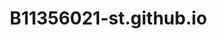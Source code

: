 # B11356021-st.github.io
<!DOCTYPE html>
<html lang="zh-Hant">
<head>
    <meta charset="UTF-8">
    <meta name="viewport" content="width=device-width, initial-scale=1.0">
    <title>SEVENTEEN 韓國團體介紹</title>
    <style>
        * {
            margin: 0;
            padding: 0;
            box-sizing: border-box;
        }

        body {
            font-family: 'Arial', sans-serif;
            background: linear-gradient(135deg, #ffc1e3, #87ceeb, #ffb3d9, #b3e0ff);
            background-size: 400% 400%;
            animation: gradientShift 8s ease infinite;
            min-height: 100vh;
            padding: 20px;
        }

        @keyframes gradientShift {
            0% { background-position: 0% 50%; }
            50% { background-position: 100% 50%; }
            100% { background-position: 0% 50%; }
        }

        .container {
            max-width: 1000px;
            margin: 0 auto;
            background: rgba(255, 255, 255, 0.95);
            backdrop-filter: blur(10px);
            border-radius: 20px;
            box-shadow: 0 15px 35px rgba(0, 0, 0, 0.2);
            border: 2px solid rgba(255, 182, 193, 0.4);
            overflow: hidden;
        }

        /* 導航欄樣式 */
        .navbar {
            background: linear-gradient(45deg, #ffb6c1, #87ceeb);
            padding: 1rem 0;
            text-align: center;
        }

        .nav-buttons {
            display: flex;
            justify-content: center;
            gap: 1rem;
        }

        .nav-btn {
            background: rgba(255, 255, 255, 0.9);
            border: none;
            padding: 0.8rem 2rem;
            border-radius: 25px;
            color: #6495ed;
            font-weight: bold;
            cursor: pointer;
            transition: all 0.3s ease;
            font-size: 1rem;
        }

        .nav-btn:hover {
            background: white;
            transform: translateY(-2px);
            box-shadow: 0 5px 15px rgba(0, 0, 0, 0.2);
        }

        .nav-btn.active {
            background: #6495ed;
            color: white;
        }

        /* 頁面內容樣式 */
        .page {
            display: none;
            padding: 2.5rem;
            min-height: 500px;
        }

        .page.active {
            display: block;
        }

        .page-header {
            text-align: center;
            margin-bottom: 2rem;
        }

        .page-title {
            background: linear-gradient(45deg, #ffb6c1, #87ceeb);
            -webkit-background-clip: text;
            -webkit-text-fill-color: transparent;
            background-clip: text;
            font-size: 2.5rem;
            font-weight: bold;
            margin-bottom: 1rem;
        }

        .page-subtitle {
            color: #6495ed;
            font-size: 1.2rem;
            margin-bottom: 1.5rem;
        }

        /* 第一頁 - 團體介紹 */
        .intro-content {
            display: flex;
            align-items: center;
            gap: 2rem;
            margin-bottom: 2rem;
        }

        .profile-image {
            width: 150px;
            height: 150px;
            border-radius: 50%;
            border: 4px solid #ffb6c1;
            background: linear-gradient(45deg, #ffb6c1, #87ceeb);
            display: flex;
            align-items: center;
            justify-content: center;
            font-size: 3rem;
            color: white;
            font-weight: bold;
            flex-shrink: 0;
        }

        .intro-text {
            flex: 1;
            line-height: 1.8;
            color: #444;
            font-size: 1.1rem;
        }

        .stats-grid {
            display: grid;
            grid-template-columns: repeat(auto-fit, minmax(200px, 1fr));
            gap: 1.5rem;
            margin-top: 2rem;
        }

        .stat-item {
            background: linear-gradient(45deg, #ffe4e1, #e6f3ff);
            padding: 1.5rem;
            border-radius: 15px;
            text-align: center;
            border: 1px solid rgba(255, 182, 193, 0.3);
            transition: transform 0.3s ease;
        }

        .stat-item:hover {
            transform: translateY(-5px);
        }

        .stat-number {
            font-size: 2rem;
            font-weight: bold;
            color: #ffb6c1;
            margin-bottom: 0.5rem;
        }

        .stat-label {
            color: #6495ed;
            font-weight: bold;
        }

        /* 第二頁 - 成員介紹 */
        .members-grid {
            display: grid;
            grid-template-columns: repeat(auto-fit, minmax(280px, 1fr));
            gap: 1.5rem;
        }

        .team-section {
            background: linear-gradient(45deg, #ffe4e1, #e6f3ff);
            border-radius: 15px;
            padding: 1.5rem;
            border: 1px solid rgba(255, 182, 193, 0.3);
        }

        .team-title {
            color: #ffb6c1;
            font-size: 1.3rem;
            font-weight: bold;
            margin-bottom: 1rem;
            text-align: center;
        }

        .member-list {
            display: flex;
            flex-direction: column;
            gap: 0.8rem;
        }

        .member-item {
            background: white;
            padding: 1rem;
            border-radius: 10px;
            color: #6495ed;
            font-weight: 500;
            text-align: center;
            transition: all 0.3s ease;
        }

        .member-item:hover {
            transform: scale(1.02);
            box-shadow: 0 5px 15px rgba(255, 182, 193, 0.3);
        }

        /* 第三頁 - 作品與連結 */
        .content-grid {
            display: grid;
            grid-template-columns: 1fr 1fr;
            gap: 2rem;
        }

        .content-section {
            background: linear-gradient(45deg, #ffe4e1, #e6f3ff);
            border-radius: 15px;
            padding: 2rem;
            border: 1px solid rgba(255, 182, 193, 0.3);
        }

        .section-title {
            color: #ffb6c1;
            font-size: 1.4rem;
            font-weight: bold;
            margin-bottom: 1.5rem;
            text-align: center;
        }

        .song-list {
            display: flex;
            flex-direction: column;
            gap: 1rem;
        }

        .song-item {
            background: white;
            padding: 1rem 1.5rem;
            border-radius: 10px;
            color: #6495ed;
            font-weight: 500;
            text-align: center;
            transition: all 0.3s ease;
            position: relative;
            overflow: hidden;
        }

        .song-item:hover {
            transform: translateX(5px);
            box-shadow: 0 5px 15px rgba(255, 182, 193, 0.3);
        }

        .song-item::before {
            content: '♪';
            position: absolute;
            left: 1rem;
            color: #ffb6c1;
            font-size: 1.2rem;
        }

        .contact-buttons {
            display: flex;
            flex-direction: column;
            gap: 1rem;
        }

        .contact-btn {
            background: linear-gradient(45deg, #ffb6c1, #87ceeb);
            border: none;
            padding: 1rem 2rem;
            border-radius: 25px;
            color: white;
            font-weight: bold;
            font-size: 1.1rem;
            cursor: pointer;
            transition: all 0.3s ease;
        }

        .contact-btn:hover {
            transform: scale(1.05);
            box-shadow: 0 8px 20px rgba(255, 182, 193, 0.5);
        }

        .contact-btn:nth-child(2) {
            background: linear-gradient(45deg, #87ceeb, #b0e0e6);
        }

        .contact-btn:nth-child(3) {
            background: linear-gradient(45deg, #ffb6c1, #ffc0cb);
        }

        /* 響應式設計 */
        @media (max-width: 768px) {
            body {
                padding: 10px;
            }

            .page {
                padding: 1.5rem;
            }

            .nav-buttons {
                flex-direction: column;
                gap: 0.5rem;
            }

            .nav-btn {
                padding: 0.6rem 1.5rem;
                font-size: 0.9rem;
            }

            .page-title {
                font-size: 2rem;
            }

            .intro-content {
                flex-direction: column;
                text-align: center;
            }

            .profile-image {
                width: 120px;
                height: 120px;
                font-size: 2.5rem;
            }

            .stats-grid {
                grid-template-columns: 1fr;
            }

            .members-grid {
                grid-template-columns: 1fr;
            }

            .content-grid {
                grid-template-columns: 1fr;
                gap: 1.5rem;
            }
        }

        @media (max-width: 480px) {
            .page {
                padding: 1rem;
            }

            .page-title {
                font-size: 1.8rem;
            }

            .profile-image {
                width: 100px;
                height: 100px;
                font-size: 2rem;
            }

            .intro-text {
                font-size: 1rem;
            }
            
        }
    </style>
</head>
<body>
    <div class="container">
        <!-- 導航欄 -->
        <nav class="navbar">
            <div class="nav-buttons">
                <button class="nav-btn active" onclick="showPage('intro')">團體介紹</button>
                <button class="nav-btn" onclick="showPage('members')">成員介紹</button>
                <button class="nav-btn" onclick="showPage('works')">作品與連結</button>
            </div>
        </nav>

        <!-- 第一頁：團體介紹 -->
        <div id="intro" class="page active">
            <div class="page-header">
                <h1 class="page-title">SEVENTEEN</h1>
                <p class="page-subtitle">세븐틴 - 自給自足偶像團體</p>
            </div>
            
            <div class="intro-content">
                <div class="profile-image">SVT</div>
                <div class="intro-text">
                    SEVENTEEN 是韓國 PLEDIS Entertainment 於 2015 年推出的 13 人男子偶像團體，由 Hip-hop Team、Vocal Team、Performance Team 三個小分隊組成。團體以自創曲、自編舞、自製作著稱，被稱為「自給自足偶像」，在全球擁有廣大粉絲群體。他們的音樂風格多元，從清新的校園風到成熟的都市風都能駕馭，展現了極強的音樂適應性和創作能力。
                </div>
            </div>

            <div class="stats-grid">
                <div class="stat-item">
                    <div class="stat-number">13</div>
                    <div class="stat-label">團體成員</div>
                </div>
                <div class="stat-item">
                    <div class="stat-number">3</div>
                    <div class="stat-label">小分隊</div>
                </div>
                <div class="stat-item">
                    <div class="stat-number">2015</div>
                    <div class="stat-label">出道年份</div>
                </div>
                <div class="stat-item">
                    <div class="stat-number">CARAT</div>
                    <div class="stat-label">官方粉絲名</div>
                </div>
            </div>
        </div>

        <!-- 第二頁：成員介紹 -->
        <div id="members" class="page">
            <div class="page-header">
                <h1 class="page-title">成員介紹</h1>
                <p class="page-subtitle">三個小分隊的才華洋溢成員們</p>
            </div>

            <div class="members-grid">
                <div class="team-section">
                    <h3 class="team-title">🎤 Vocal Team</h3>
                    <div class="member-list">
                        <div class="member-item">JEONGHAN (윤정한)</div>
                        <div class="member-item">JOSHUA (조슈아)</div>
                        <div class="member-item">WOOZI (우지)</div>
                        <div class="member-item">DK (도겸)</div>
                        <div class="member-item">SEUNGKWAN (승관)</div>
                    </div>
                </div>

                <div class="team-section">
                    <h3 class="team-title">🎵 Hip-hop Team</h3>
                    <div class="member-list">
                        <div class="member-item">S.COUPS (에스쿱스)</div>
                        <div class="member-item">WONWOO (원우)</div>
                        <div class="member-item">MINGYU (민규)</div>
                        <div class="member-item">VERNON (버논)</div>
                    </div>
                </div>

                <div class="team-section">
                    <h3 class="team-title">💃 Performance Team</h3>
                    <div class="member-list">
                        <div class="member-item">JUN (준)</div>
                        <div class="member-item">HOSHI (호시)</div>
                        <div class="member-item">THE8 (디에잇)</div>
                        <div class="member-item">DINO (디노)</div>
                    </div>
                </div>
            </div>
        </div>

        <!-- 第三頁：作品與連結 -->
        <div id="works" class="page">
            <div class="page-header">
                <h1 class="page-title">作品與連結</h1>
                <p class="page-subtitle">熱門歌曲與官方社群平台</p>
            </div>

            <div class="content-grid">
                <div class="content-section">
                    <h3 class="section-title">代表作品</h3>
                    <div class="song-list">
                        <div class="song-item"><a href="https://www.youtube.com/watch?v=9rUFQJrCT7M ">Adore U (아낀다)</a></div>
                        <div class="song-item"> <a href="https://www.youtube.com/watch?v=J-wFp43XOrA ">Very Nice (아주 Nice)</a></div>
                        <div class="song-item"> <a href="https://www.youtube.com/watch?v=zEkg4GBQumc  ">Don't Wanna Cry (울고 싶지 않아)</a></div>
                        <div class="song-item"> <a href="https://www.youtube.com/watch?v=gRnuFC4Ualw ">Hot</a></div>
                        <div class="song-item"> <a href="https://www.youtube.com/watch?v=zSQ48zyWZrY ">God of Music</a></div>
                        <div class="song-item"> <a href="https://www.youtube.com/watch?v=ThI0pBAbFnk ">Maestro</a></div>
                        <div class="song-item"> <a href="https://www.youtube.com/watch?v=5NPe8_gDSr4 ">Love,Money,Fame</a></div>
                        <div class="song-item"> <a href="https://www.youtube.com/watch?v=pS57UX6s-xw ">Thunder</a></div>
                    </div>
                </div>

                <div class="content-section">
                    <a href="http://"></a>
                    <h3 class="section-title">官方連結</h3>
                    <div class="contact-buttons">
                        <button class="contact-btn" onclick="window.open('#', '_blank')">
                            <a href="https://www.youtube.com/@pledis17">
                                    📺 YouTube Channel
                            </a>
                        </button>
                        <button class="contact-btn" onclick="window.open('#', '_blank')">
                            <a href="https://www.instagram.com/saythename_17">
                                 📷 Instagram
                            </a>
                        </button>
                        <button class="contact-btn" onclick="window.open('#', '_blank')">
                            <a href="https://www.facebook.com/seventeennews">
                                🐦 Twitter
                            </a>
                        </button>
                    </div>
                </div>
            </div>
        </div>
    </div>

    <script>
        function showPage(pageId) {
            // 隱藏所有頁面
            const pages = document.querySelectorAll('.page');
            pages.forEach(page => {
                page.classList.remove('active');
            });

            // 移除所有按鈕的 active 狀態
            const buttons = document.querySelectorAll('.nav-btn');
            buttons.forEach(btn => {
                btn.classList.remove('active');
            });

            // 顯示選中的頁面
            document.getElementById(pageId).classList.add('active');
            
            // 添加對應按鈕的 active 狀態
            event.target.classList.add('active');
        }

        // 添加淡入動畫效果
        document.addEventListener('DOMContentLoaded', function() {
            const pages = document.querySelectorAll('.page');
            pages.forEach(page => {
                page.style.opacity = '0';
                page.style.transition = 'opacity 0.3s ease-in-out';
            });

            // 顯示第一頁
            document.getElementById('intro').style.opacity = '1';
        });

        // 更新 showPage 函數以包含動畫
        function showPage(pageId) {
            const pages = document.querySelectorAll('.page');
            const buttons = document.querySelectorAll('.nav-btn');
            
            // 淡出當前頁面
            pages.forEach(page => {
                if (page.classList.contains('active')) {
                    page.style.opacity = '0';
                    setTimeout(() => {
                        page.classList.remove('active');
                    }, 300);
                }
            });

            // 移除按鈕 active 狀態
            buttons.forEach(btn => btn.classList.remove('active'));

            // 淡入新頁面
            setTimeout(() => {
                document.getElementById(pageId).classList.add('active');
                document.getElementById(pageId).style.opacity = '1';
                event.target.classList.add('active');
            }, 300);
        }
    </script>
</body>
</html>
